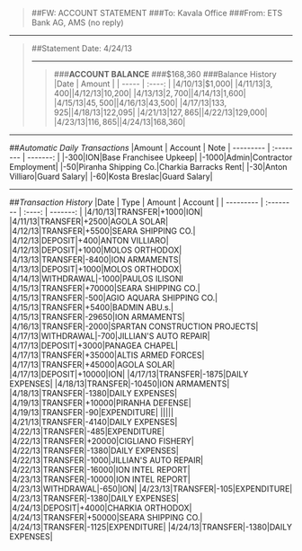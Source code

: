 > ##FW: ACCOUNT STATEMENT
> ###To: Kavala Office
> ###From: ETS Bank AG, AMS (no reply)

----------
>##Statement Date: 4/24/13
>***
>>###**ACCOUNT BALANCE**
>>###$168,360
>###Balance History
>|Date 	| Amount |
>| ----- | :----: |
>|4/10/13|$1,000|
>|4/11/13|$3,400|
>|4/12/13|$10,200|
>|4/13/13|$2,700|
>|4/14/13|$1,600|
>|4/15/13|$45,500|
>|4/16/13|$43,500|
>|4/17/13|$133,925|
>|4/18/13|$122,095|
>|4/21/13|$127,865|
>|4/22/13|$129,000|
>|4/23/13|$116,865|
>|4/24/13|$168,360|

***

##*Automatic Daily Transactions*
|Amount | Account | Note
| --------- | :-------- | -------: | 
|-300|ION|Base Franchisee Upkeep|
|-1000|Admin|Contractor Employment|
|-50|Piranha Shipping Co.|Charkia Barracks Rent|
|-30|Anton Villiaro|Guard Salary|
|-60|Kosta Breslac|Guard Salary|

***
##*Transaction History*
|Date 	| Type | Amount | Account |
| --------- | :-------- | :----: | -------: |
|4/10/13|TRANSFER|+1000|ION|
|4/11/13|TRANSFER|+2500|AGOLA SOLAR|
|4/12/13|TRANSFER|+5500|SEARA SHIPPING CO.|
|4/12/13|DEPOSIT|+400|ANTON VILLIARO|
|4/12/13|DEPOSIT|+1000|MOLOS ORTHODOX|
|4/13/13|TRANSFER|-8400|ION ARMAMENTS|
|4/13/13|DEPOSIT|+1000|MOLOS ORTHODOX|
|4/14/13|WITHDRAWAL|-1000|PAULOS ILISONI
|4/15/13|TRANSFER|+70000|SEARA SHIPPING CO.|
|4/15/13|TRANSFER|-500|AGIO AQUARA SHIPPING CO.|
|4/15/13|TRANSFER|+5400|BADMIN ABU.s.|
|4/15/13|TRANSFER|-29650|ION ARMAMENTS|
|4/16/13|TRANSFER|-2000|SPARTAN CONSTRUCTION PROJECTS|
|4/17/13|WITHDRAWAL|-700|JILLIAN'S AUTO REPAIR|
|4/17/13|DEPOSIT|+3000|PANAGEA CHAPEL|
|4/17/13|TRANSFER|+35000|ALTIS ARMED FORCES|
|4/17/13|TRANSFER|+45000|AGOLA SOLAR|
|4/17/13|DEPOSIT|+10000|ION|
|4/17/13|TRANSFER|-1875|DAILY EXPENSES|
|4/18/13|TRANSFER|-10450|ION ARMAMENTS|
|4/18/13|TRANSFER|-1380|DAILY EXPENSES|
|4/19/13|TRANSFER|+10000|PIRANHA DEFENSE|
|4/19/13|TRANSFER|-90|EXPENDITURE|
|||||
|4/21/13|TRANSFER|-4140|DAILY EXPENSES|
|4/22/13|TRANSFER|-485|EXPENDITURE|
|4/22/13|TRANSFER|+20000|CIGLIANO FISHERY|
|4/22/13|TRANSFER|-1380|DAILY EXPENSES|
|4/22/13|TRANSFER|-1000|JILLIAN'S AUTO REPAIR|
|4/22/13|TRANSFER|-16000|ION INTEL REPORT|
|4/23/13|TRANSFER|-10000|ION INTEL REPORT|
|4/23/13|WITHDRAWAL|-650|ION|
|4/23/13|TRANSFER|-105|EXPENDITURE|
|4/23/13|TRANSFER|-1380|DAILY EXPENSES|
|4/24/13|DEPOSIT|+4000|CHARKIA ORTHODOX|
|4/24/13|TRANSFER|+50000|SEARA SHIPPING CO.|
|4/24/13|TRANSFER|-1125|EXPENDITURE|
|4/24/13|TRANSFER|-1380|DAILY EXPENSES|
